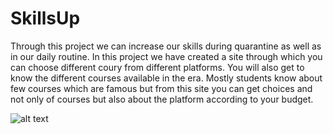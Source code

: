 # SkillsUp

Through this project we can increase our skills during quarantine as well as in our daily routine. In this project we have created a site through which you can choose different coury from different platforms. You will also get to know the different courses available in the era. Mostly students know about few courses which are famous but from this site you can get choices and not only of courses but also about the platform according to your budget.

![alt text](coder.jpg)
 
